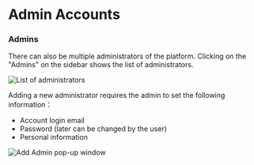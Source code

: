 # Admin Accounts

### Admins

There can also be multiple administrators of the platform. Clicking on the "Admins" on the sidebar shows the list of administrators.

![List of administrators](../../.gitbook/assets/Admin\_List.png)

Adding a new administrator requires the admin to set the following information：

* Account login email
* Password (later can be changed by the user)
* Personal information

![Add Admin pop-up window](../../.gitbook/assets/Add\_New\_Admin.png)
